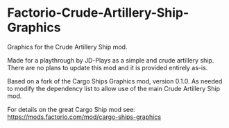 # Factorio-Crude-Artillery-Ship-Graphics
Graphics for the Crude Artillery Ship mod.


Made for a playthrough by JD-Plays as a simple and crude artillery ship. There are no plans to update this mod and it is provided entirely as-is.

Based on a fork of the Cargo Ships Graphics mod, version 0.1.0. As needed to modify the dependency list to allow use of the main Crude Artillery Ship mod.

For details on the great Cargo Ship mod see: https://mods.factorio.com/mod/cargo-ships-graphics
